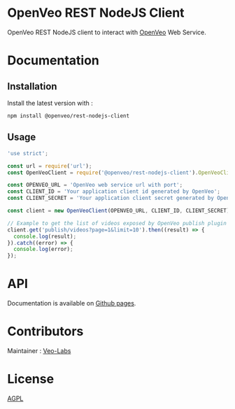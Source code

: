 # OpenVeo REST NodeJS Client

OpenVeo REST NodeJS client to interact with [OpenVeo](https://github.com/veo-labs/openveo-core) Web Service.

# Documentation

## Installation

Install the latest version with :

    npm install @openveo/rest-nodejs-client

## Usage

```js
'use strict';

const url = require('url');
const OpenVeoClient = require('@openveo/rest-nodejs-client').OpenVeoClient;

const OPENVEO_URL = 'OpenVeo web service url with port';
const CLIENT_ID = 'Your application client id generated by OpenVeo';
const CLIENT_SECRET = 'Your application client secret generated by OpenVeo';

const client = new OpenVeoClient(OPENVEO_URL, CLIENT_ID, CLIENT_SECRET);

// Example to get the list of videos exposed by OpenVeo publish plugin
client.get('publish/videos?page=1&limit=10').then((result) => {
  console.log(result);
}).catch((error) => {
  console.log(error);
});
```

# API

Documentation is available on [Github pages](http://veo-labs.github.io/openveo-rest-nodejs-client/1.0.0).

# Contributors

Maintainer : [Veo-Labs](http://www.veo-labs.com/)

# License

[AGPL](http://www.gnu.org/licenses/agpl-3.0.en.html)